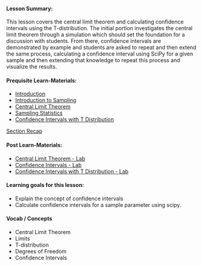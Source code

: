 #### Lesson Summary:

This lesson covers the central limit theorem and calculating confidence intervals using the T-distribution. The initial portion investigates the central limit theorem through a simulation which should set the foundation for a discussion with students. From there, confidence intervals are demonstrated by example and students are asked to repeat and then extend the same process, calculating a confidence interval using SciPy for a given sample and then extending that knowledge to repeat this process and visualize the results.

#### Prequisite Learn-Materials:

- [Introduction](https://github.com/learn-co-curriculum/dsc-inferential-statistics-section-intro)   
- [Introduction to Sampling](https://github.com/learn-co-curriculum/dsc-introduction-to-sampling)   
- [Central Limit Theorem](https://github.com/learn-co-curriculum/dsc-central-limit-theorem)   
- [Sampling Statistics](https://github.com/learn-co-curriculum/dsc-sampling-statistics-lab)   
- [Confidence Intervals with T Distribution](https://github.com/learn-co-curriculum/dsc-intervals-with-t-distribution)   
 
[Section Recap](https://github.com/learn-co-curriculum/dsc-inferential-statistics-section-recap) 

#### Post Learn-Materials:

- [Central Limit Theorem - Lab](https://github.com/learn-co-curriculum/dsc-central-limit-theorem-lab) 
- [Confidence Intervals - Lab](https://github.com/learn-co-curriculum/dsc-confidence-intervals-lab) 
- [Confidence Intervals with T Distribution - Lab](https://github.com/learn-co-curriculum/dsc-intervals-with-t-distribution-lab)

#### Learning goals for this lesson:

* Explain the concept of confidence intervals
* Calculate confidence intervals for a sample parameter using scipy.

#### Vocab / Concepts 

* Central Limit Theorem
* Limits
* T-distribution
* Degrees of Freedom
* Confidence Intervals
